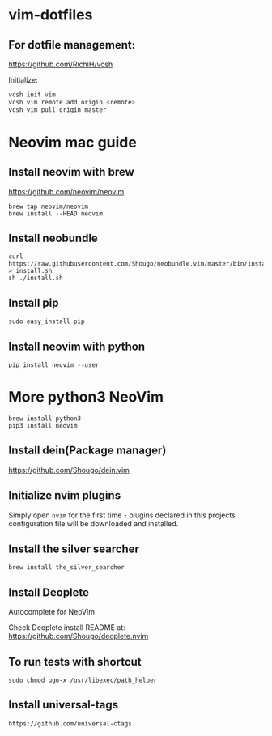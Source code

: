 # vim-dotfiles
## For dotfile management:
https://github.com/RichiH/vcsh

Initialize:
```sh
vcsh init vim
vcsh vim remote add origin <remote>
vcsh vim pull origin master
```
# Neovim mac guide

## Install neovim with brew
https://github.com/neovim/neovim
```
brew tap neovim/neovim
brew install --HEAD neovim
```

## Install neobundle
```
curl https://raw.githubusercontent.com/Shougo/neobundle.vim/master/bin/install.sh > install.sh
sh ./install.sh
```

## Install pip
`sudo easy_install pip`

## Install neovim with python
`pip install neovim --user`

# More python3 NeoVim
```
brew install python3
pip3 install neovim

```

## Install dein(Package manager)
https://github.com/Shougo/dein.vim

## Initialize nvim plugins
Simply open `nvim` for the first time - plugins declared in this projects configuration file will be downloaded and installed.

## Install the silver searcher
`brew install the_silver_searcher`

## Install Deoplete
Autocomplete for NeoVim

Check Deoplete install README at: https://github.com/Shougo/deoplete.nvim

## To run tests with shortcut
`sudo chmod ugo-x /usr/libexec/path_helper`

## Install universal-tags
`https://github.com/universal-ctags`

